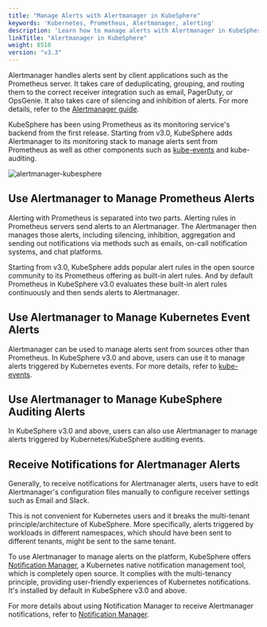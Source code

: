 ```yaml
---
title: "Manage Alerts with Alertmanager in KubeSphere"
keywords: 'Kubernetes, Prometheus, Alertmanager, alerting'
description: 'Learn how to manage alerts with Alertmanager in KubeSphere.'
linkTitle: "Alertmanager in KubeSphere"
weight: 8510
version: "v3.3"
---
```


Alertmanager handles alerts sent by client applications such as the Prometheus server. It takes care of deduplicating, grouping, and routing them to the correct receiver integration such as email, PagerDuty, or OpsGenie. It also takes care of silencing and inhibition of alerts. For more details, refer to the [Alertmanager guide](https://prometheus.io/docs/alerting/latest/alertmanager/).

KubeSphere has been using Prometheus as its monitoring service's backend from the first release. Starting from v3.0, KubeSphere adds Alertmanager to its monitoring stack to manage alerts sent from Prometheus as well as other components such as [kube-events](https://github.com/kubesphere/kube-events) and kube-auditing.

![alertmanager-kubesphere](/images/docs/v3.x/cluster-administration/cluster-wide-alerting-and-notification/alertmanager-in-kubesphere/alertmanager@kubesphere.png)

## Use Alertmanager to Manage Prometheus Alerts

Alerting with Prometheus is separated into two parts. Alerting rules in Prometheus servers send alerts to an Alertmanager. The Alertmanager then manages those alerts, including silencing, inhibition, aggregation and sending out notifications via methods such as emails, on-call notification systems, and chat platforms.

Starting from v3.0, KubeSphere adds popular alert rules in the open source community to its Prometheus offering as built-in alert rules. And by default Prometheus in KubeSphere v3.0 evaluates these built-in alert rules continuously and then sends alerts to Alertmanager.

## Use Alertmanager to Manage Kubernetes Event Alerts

Alertmanager can be used to manage alerts sent from sources other than Prometheus. In KubeSphere v3.0 and above, users can use it to manage alerts triggered by Kubernetes events. For more details, refer to [kube-events](https://github.com/kubesphere/kube-events).

## Use Alertmanager to Manage KubeSphere Auditing Alerts

In KubeSphere v3.0 and above, users can also use Alertmanager to manage alerts triggered by Kubernetes/KubeSphere auditing events.

## Receive Notifications for Alertmanager Alerts

Generally, to receive notifications for Alertmanager alerts, users have to edit Alertmanager's configuration files manually to configure receiver settings such as Email and Slack.

This is not convenient for Kubernetes users and it breaks the multi-tenant principle/architecture of KubeSphere. More specifically, alerts triggered by workloads in different namespaces, which should have been sent to different tenants, might be sent to the same tenant.

To use Alertmanager to manage alerts on the platform, KubeSphere offers [Notification Manager](https://github.com/kubesphere/notification-manager), a Kubernetes native notification management tool, which is completely open source. It complies with the multi-tenancy principle, providing user-friendly experiences of Kubernetes notifications. It's installed by default in KubeSphere v3.0 and above.

For more details about using Notification Manager to receive Alertmanager notifications, refer to [Notification Manager](https://github.com/kubesphere/notification-manager).